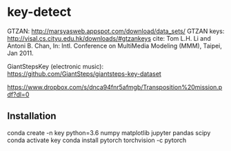 # key-detect


GTZAN: http://marsyasweb.appspot.com/download/data_sets/
GTZAN keys: http://visal.cs.cityu.edu.hk/downloads/#gtzankeys
      cite: Tom L.H. Li and Antoni B. Chan,
In: Intl. Conference on MultiMedia Modeling (MMM), Taipei, Jan 2011.

GiantStepsKey (electronic music): https://github.com/GiantSteps/giantsteps-key-dataset

https://www.dropbox.com/s/dnca94fnr5afmgb/Transposition%20mission.pdf?dl=0

## Installation

conda create -n key python=3.6 numpy matplotlib jupyter pandas scipy
conda activate key
conda install pytorch torchvision -c pytorch
